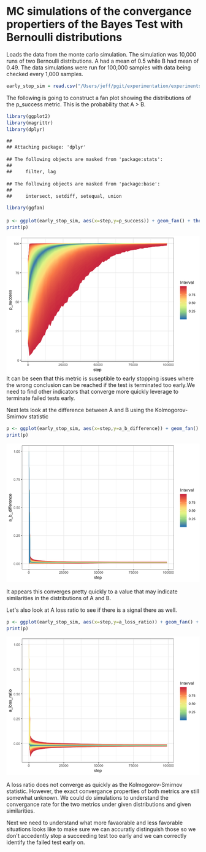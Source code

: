 MC simulations of the convergance propertiers of the Bayes Test with Bernoulli distributions
================

Loads the data from the monte carlo simulation. The simulation was 10,000 runs of two Bernoulli distributions. A had a mean of 0.5 while B had mean of 0.49. The data simulations were run for 100,000 samples with data being checked every 1,000 samples.

``` r
early_stop_sim = read.csv("/Users/jeff/pgit/experimentation/experiments/b_early_stop_simulation_results_10000_100000.csv")
```

The following is going to construct a fan plot showing the distributions of the p\_success metric. This is the probability that A &gt; B.

``` r
library(ggplot2)
library(magrittr)
library(dplyr)
```

    ## 
    ## Attaching package: 'dplyr'

    ## The following objects are masked from 'package:stats':
    ## 
    ##     filter, lag

    ## The following objects are masked from 'package:base':
    ## 
    ##     intersect, setdiff, setequal, union

``` r
library(ggfan)

p <- ggplot(early_stop_sim, aes(x=step,y=p_success)) + geom_fan() + theme_bw() + scale_fill_distiller(palette="Spectral")
print(p)
```

![](exp_vis_files/figure-markdown_github/unnamed-chunk-2-1.png) It can be seen that this metric is suseptible to early stopping issues where the wrong conclusion can be reached if the test is terminated too early.We need to find other indicators that converge more quickly leverage to terminate failed tests early.

Next lets look at the difference between A and B using the Kolmogorov-Smirnov statistic

``` r
p <- ggplot(early_stop_sim, aes(x=step,y=a_b_difference)) + geom_fan() + theme_bw() + scale_fill_distiller(palette="Spectral")
print(p)
```

![](exp_vis_files/figure-markdown_github/unnamed-chunk-3-1.png)

It appears this converges pretty quickly to a value that may indicate similarities in the distributions of A and B.

Let's also look at A loss ratio to see if there is a signal there as well.

``` r
p <- ggplot(early_stop_sim, aes(x=step,y=a_loss_ratio)) + geom_fan() + theme_bw() + scale_fill_distiller(palette="Spectral")
print(p)
```

![](exp_vis_files/figure-markdown_github/unnamed-chunk-4-1.png)

A loss ratio does not converge as quickly as the Kolmogorov-Smirnov statistic. However, the exact convergance properties of both metrics are still somewhat unknown. We could do simulations to understand the convergance rate for the two metrics under given distributions and given similarities.

Next we need to understand what more favaorable and less favorable situations looks like to make sure we can accuratly distinguish those so we don't accedently stop a succeeding test too early and we can correctly identify the failed test early on.
